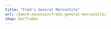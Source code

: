 ```yaml
---
title: "Fred's General Mercantile"
url: /beech-mountain/freds-general-mercantile/
shop: Dorfladen
---
```

